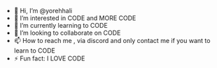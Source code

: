 - 👋 Hi, I’m @yorehhali
- 👀 I’m interested in CODE and MORE CODE
- 🌱 I’m currently learning to CODE
- 💞️ I’m looking to collaborate on CODE
- 📫 How to reach me , via discord and only contact me if you want to learn to CODE
- ⚡ Fun fact: I LOVE CODE

<!---
yorehhali/yorehhali is a ✨ special ✨ repository because its `README.md` (this file) appears on your GitHub profile.
You can click the Preview link to take a look at your changes.
--->
